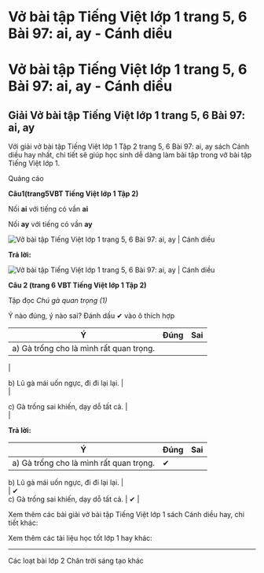 # Vở bài tập Tiếng Việt lớp 1 trang 5, 6 Bài 97: ai, ay - Cánh diều

# Vở bài tập Tiếng Việt lớp 1 trang 5, 6 Bài 97: ai, ay - Cánh diều

## Giải Vở bài tập Tiếng Việt lớp 1 trang 5, 6 Bài 97: ai, ay

Với giải vở bài tập Tiếng Việt lớp 1 Tập 2 trang 5, 6 Bài 97: ai, ay sách Cánh diều hay nhất, chi tiết sẽ giúp học sinh dễ dàng làm bài tập trong vở bài tập Tiếng Việt lớp 1.

Quảng cáo

**Câu****1****(trang****5****VBT Tiếng Việt lớp 1 Tập 2)**

Nối **ai** với tiếng có vần **ai**

Nối **ay** với tiếng có vần **ay**

![Vở bài tập Tiếng Việt lớp 1 trang 5, 6 Bài 97: ai, ay | Cánh diều](https://www.vietjack.com/vbt-tieng-viet-1-cd/images/bai-97-ai-ay-87696.png)

**Trả lời:**

![Vở bài tập Tiếng Việt lớp 1 trang 5, 6 Bài 97: ai, ay | Cánh diều](https://www.vietjack.com/vbt-tieng-viet-1-cd/images/bai-97-ai-ay-87698.png)

**Câu 2 (trang 6 VBT Tiếng Việt lớp 1 Tập 2)**

Tập đọc _Chú gà quan trọng (1)_

Ý nào đúng, ý nào sai? Đánh dấu ✔ vào ô thích hợp

**Ý** |  **Đúng** |  **Sai**  
---|---|---  
a) Gà trống cho là mình rất quan trọng. |    
|    
  
b) Lũ gà mái uốn ngực, đi đi lại lại. |    
|    
  
c) Gà trống sai khiến, dạy dỗ tất cả. |    
|    
  
  
**Trả lời:**

**Ý** |  **Đúng** |  **Sai**  
---|---|---  
a) Gà trống cho là mình rất quan trọng. |  ✔ |    
  
b) Lũ gà mái uốn ngực, đi đi lại lại. |    
|  ✔  
c) Gà trống sai khiến, dạy dỗ tất cả. |  ✔ |    
  
  
Xem thêm các bài giải vở bài tập Tiếng Việt lớp 1 sách Cánh diều hay, chi tiết khác:

Xem thêm các tài liệu học tốt lớp 1 hay khác:

* * *

Các loạt bài lớp 2 Chân trời sáng tạo khác
